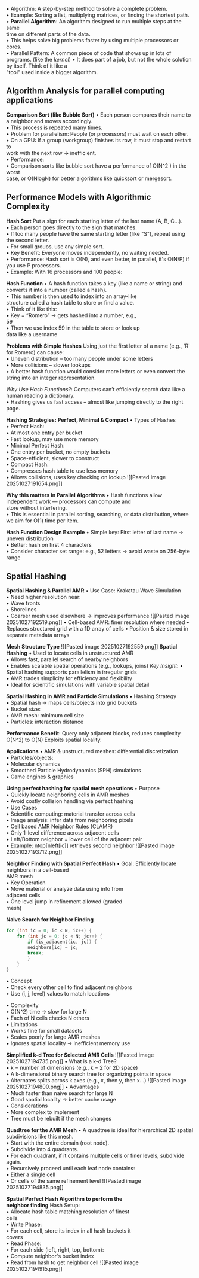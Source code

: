 • Algorithm: A step-by-step method to solve a complete problem.  
	• Example: Sorting a list, multiplying matrices, or finding the shortest path.  
• **Parallel Algorithm**: An algorithm designed to run multiple steps at the same  
time on different parts of the data.  
	• This helps solve big problems faster by using multiple processors or cores.  
• Parallel Pattern: A common piece of code that shows up in lots of programs. (like the *kernel*)
	• It does part of a job, but not the whole solution by itself. Think of it like a  
	"tool" used inside a bigger algorithm.
## Algorithm Analysis for parallel computing applications 
**Comparison Sort (like Bubble Sort)**
• Each person compares their name to a neighbor and moves accordingly.  
• This process is repeated many times.  
• Problem for parallelism: People (or processors) must wait on each other.  
• On a GPU: If a group (workgroup) finishes its row, it must stop and restart to  
work with the next row -> inefficient.  
• Performance:  
	• Comparison sorts like bubble sort have a performance of O(N^2 ) in the worst  
	case, or O(NlogN)  for better algorithms like quicksort or mergesort.  

## Performance Models with Algorithmic Complexity 
**Hash Sort**
Put a sign for each starting letter of the last name (A, B, C...).  
• Each person goes directly to the sign that matches.  
• If too many people have the same starting letter (like "S"), repeat using the second letter.  
• For small groups, use any simple sort.  
	• Key Benefit: Everyone moves independently, no waiting needed.  
• Performance: Hash sort is O(N), and even better, in parallel, it's O(N/P) if you use P processors.  
• Example: With 16 processors and 100 people:

**Hash Function**
• A hash function takes a key (like a name or string) and  
converts it into a number (called a hash).  
• This number is then used to index into an array-like  
structure called a hash table to store or find a value.  
• Think of it like this:  
	• Key = “Romero” -> gets hashed into a number, e.g.,  
	59  
	• Then we use index 59 in the table to store or look up  
	data like a username
	
**Problems with Simple Hashes**
Using just the first letter of a name (e.g., 'R' for Romero) can cause:  
	• Uneven distribution – too many people under some letters  
	• More collisions – slower lookups  
• A better hash function would consider more letters or even convert the  
string into an integer representation.

*Why Use Hash Functions?*:  Computers can’t efficiently search data like a human reading a dictionary.  
	• Hashing gives us fast access – almost like jumping directly to the right page.

**Hashing Strategies: Perfect, Minimal & Compact**
• Types of Hashes  
	• Perfect Hash:  
		• At most one entry per bucket  
		• Fast lookup, may use more memory  
	• Minimal Perfect Hash:  
		• One entry per bucket, no empty buckets  
		• Space-efficient, slower to construct  
	• Compact Hash:  
		• Compresses hash table to use less memory  
		• Allows collisions, uses key checking on lookup
![[Pasted image 20251027191654.png]]

**Why this matters in Parallel Algorithms**
• Hash functions allow independent work — processors can compute and  
store without interfering.  
• This is essential in parallel sorting, searching, or data distribution, where  
we aim for O(1) time per item.

**Hash Function Design Example**
• Simple key: First letter of last name -> uneven distribution  
• Better: hash on first 4 characters  
• Consider character set range: e.g., 52 letters -> avoid waste on 256-byte  
range
## Spatial Hashing
**Spatial Hashing & Parallel AMR**
• Use Case: Krakatau Wave Simulation  
• Need higher resolution near:  
	• Wave fronts  
	• Shorelines  
• Coarser mesh used elsewhere -> improves performance
![[Pasted image 20251027192519.png]]
• Cell-based AMR: finer resolution where
needed
• Replaces structured grid with a 1D array of
cells
• Position & size stored in separate metadata
arrays

**Mesh Structure Type**
![[Pasted image 20251027192559.png]]
**Spatial Hashing**
• Used to locate cells in unstructured AMR  
• Allows fast, parallel search of nearby neighbors  
• Enables scalable spatial operations (e.g., lookups, joins)
*Key Insight*: 
• Spatial hashing supports parallelism in irregular grids  
• AMR trades simplicity for efficiency and flexibility  
• Ideal for scientific simulations with variable spatial detail

**Spatial Hashing in AMR and Particle Simulations**
• Hashing Strategy  
• Spatial hash -> maps cells/objects into grid buckets  
• Bucket size:  
	• AMR mesh: minimum cell size  
	• Particles: interaction distance

**Performance Benefit**: Query only adjacent blocks, reduces complexity O(N^2) to O(N)
Exploits spatial locality. 

**Applications**
• AMR & unstructured meshes: differential discretization  
• Particles/objects:  
	• Molecular dynamics  
	• Smoothed Particle Hydrodynamics (SPH) simulations  
	• Game engines & graphics

**Using perfect hashing for spatial mesh operations**
• Purpose  
	• Quickly locate neighboring cells in AMR meshes  
	• Avoid costly collision handling via perfect hashing  
	• Use Cases  
		• Scientific computing: material transfer across cells  
		• Image analysis: infer data from neighboring pixels  
• Cell based AMR Neighbor Rules (CLAMR)  
	• Only 1-level difference across adjacent cells  
	• Left/Bottom neighbor = lower cell of the adjacent pair  
	• Example: ntop[nleft[ic]] retrieves second neighbor
![[Pasted image 20251027193712.png]]

**Neighbor Finding with Spatial Perfect Hash**
• Goal: Efficiently locate neighbors in a cell-based  
AMR mesh  
	• Key Operation  
		• Move material or analyze data using info from  
		adjacent cells  
		• One level jump in refinement allowed (graded  
		mesh)
	
**Naive Search for Neighbor Finding**
```c++
for (int ic = 0; ic < N; ic++) {  
	for (int jc = 0; jc < N; jc++) {  
		if (is_adjacent(ic, jc)) {  
		neighbors[ic] = jc;  
		break;  
		}  
	}  
}
```
• Concept  
	• Check every other cell to find adjacent neighbors  
	• Use (i, j, level) values to match locations

• Complexity  
	• O(N^2) time -> slow for large N  
	• Each of N cells checks N others  
• Limitations  
	• Works fine for small datasets  
	• Scales poorly for large AMR meshes  
	• Ignores spatial locality -> inefficient memory use  

**Simplified k-d Tree for Selected AMR Cells**
![[Pasted image 20251027194735.png]]
• What is a k-d Tree?  
	• k = number of dimensions (e.g., k = 2 for 2D space)  
	• A k-dimensional binary search tree for organizing points in space  
	• Alternates splits across k axes (e.g., x, then y, then x...)
![[Pasted image 20251027194800.png]]
• Advantages  
	• Much faster than naive search for large N  
	• Good spatial locality -> better cache usage  
• Considerations  
	• More complex to implement  
	• Tree must be rebuilt if the mesh changes

**Quadtree for the AMR Mesh**
• A quadtree is ideal for hierarchical 2D spatial subdivisions like this mesh.  
• Start with the entire domain (root node).  
• Subdivide into 4 quadrants.  
• For each quadrant, if it contains multiple cells or finer levels, subdivide again.  
• Recursively proceed until each leaf node contains:  
	• Either a single cell  
	• Or cells of the same refinement level
![[Pasted image 20251027194835.png]]

**Spatial Perfect Hash Algorithm to perform the  
neighbor finding**
Hash Setup:  
• Allocate hash table matching resolution of finest  
cells  
• Write Phase:  
	• For each cell, store its index in all hash buckets it  
covers  
• Read Phase:  
	• For each side (left, right, top, bottom):  
		• Compute neighbor's bucket index  
		• Read from hash to get neighbor cell
![[Pasted image 20251027194915.png]]

